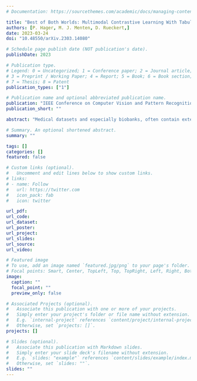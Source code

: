 ```yaml
---
# Documentation: https://sourcethemes.com/academic/docs/managing-content/

title: "Best of Both Worlds: Multimodal Contrastive Learning With Tabular and Imaging Data."
authors: [P. Hager, M. J. Menten, D. Rueckert,]
date: 2023-03-24
doi: "10.48550/arXiv.2303.14080"

# Schedule page publish date (NOT publication's date).
publishDate: 2023

# Publication type.
# Legend: 0 = Uncategorized; 1 = Conference paper; 2 = Journal article;
# 3 = Preprint / Working Paper; 4 = Report; 5 = Book; 6 = Book section;
# 7 = Thesis; 8 = Patent
publication_types: ["1"]

# Publication name and optional abbreviated publication name.
publication: "IEEE Conference on Computer Vision and Pattern Recognition (CVPR), 23924-23935, 2023."
publication_short: ""

abstract: "Medical datasets and especially biobanks, often contain extensive tabular data with rich clinical information in addition to images. In practice, clinicians typically have less data, both in terms of diversity and scale, but still wish to deploy deep learning solutions. Combined with increasing medical dataset sizes and expensive annotation costs, the necessity for unsupervised methods that can pretrain multimodally and predict unimodally has risen. To address these needs, we propose the first self-supervised contrastive learning framework that takes advantage of images and tabular data to train unimodal encoders. Our solution combines SimCLR and SCARF, two leading contrastive learning strategies, and is simple and effective. In our experiments, we demonstrate the strength of our framework by predicting risks of myocardial infarction and coronary artery disease (CAD) using cardiac MR images and 120 clinical features from 40,000 UK Biobank subjects. Furthermore, we show the generalizability of our approach to natural images using the DVM car advertisement dataset. We take advantage of the high interpretability of tabular data and through attribution and ablation experiments find that morphometric tabular features, describing size and shape, have outsized importance during the contrastive learning process and improve the quality of the learned embeddings. Finally, we introduce a novel form of supervised contrastive learning, label as a feature (LaaF), by appending the ground truth label as a tabular feature during multimodal pretraining, outperforming all supervised contrastive baselines."

# Summary. An optional shortened abstract.
summary: ""

tags: []
categories: []
featured: false

# Custom links (optional).
#   Uncomment and edit lines below to show custom links.
# links:
# - name: Follow
#   url: https://twitter.com
#   icon_pack: fab
#   icon: twitter

url_pdf:
url_code:
url_dataset:
url_poster:
url_project:
url_slides:
url_source:
url_video:

# Featured image
# To use, add an image named `featured.jpg/png` to your page's folder. 
# Focal points: Smart, Center, TopLeft, Top, TopRight, Left, Right, BottomLeft, Bottom, BottomRight.
image:
  caption: ""
  focal_point: ""
  preview_only: false

# Associated Projects (optional).
#   Associate this publication with one or more of your projects.
#   Simply enter your project's folder or file name without extension.
#   E.g. `internal-project` references `content/project/internal-project/index.md`.
#   Otherwise, set `projects: []`.
projects: []

# Slides (optional).
#   Associate this publication with Markdown slides.
#   Simply enter your slide deck's filename without extension.
#   E.g. `slides: "example"` references `content/slides/example/index.md`.
#   Otherwise, set `slides: ""`.
slides: ""
---
```


